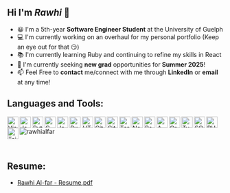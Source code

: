## Hi I'm ***Rawhi*** 👋
* 😀 I'm a 5th-year **Software Engineer Student** at the University of Guelph
* 💻 I'm currently working on an overhaul for my personal portfolio (Keep an eye out for that 😏)
* 📚 I'm currently learning Ruby and continuing to refine my skills in React
* 🤔 I'm currently seeking **new grad** opportunities for **Summer 2025**!
* 📫 Feel Free to **contact** me/connect with me through **LinkedIn** or **email** at any time!

## Languages and Tools:
<link rel="stylesheet" href="devicon.min.css">




<link rel="stylesheet" href="https://cdn.jsdelivr.net/gh/devicons/devicon@latest/devicon.min.css">

<!-- Visual Studio Code Icon -->
<img align="left" alt="Visual Studio Code" width="26px" src="https://cdn.jsdelivr.net/gh/devicons/devicon/icons/vscode/vscode-original.svg" />
<!-- JavaScript Icon -->
<img align="left" alt="JavaScript" width="26px" src="https://cdn.jsdelivr.net/gh/devicons/devicon/icons/javascript/javascript-original.svg" />
<!-- Python Icon -->
<img align="left" alt="Python" width="26px" src="https://cdn.jsdelivr.net/gh/devicons/devicon/icons/python/python-original.svg" />
<!-- C Icon -->
<img align="left" alt="C" width="26px" src="https://cdn.jsdelivr.net/gh/devicons/devicon/icons/c/c-original.svg" />
<!-- Java Icon -->
<img align="left" alt="Java" width="26px" src="https://cdn.jsdelivr.net/gh/devicons/devicon/icons/java/java-original.svg" />
<!-- Ruby Icon -->
<img align="left" alt="Ruby" width="26px" src="https://cdn.jsdelivr.net/gh/devicons/devicon/icons/ruby/ruby-original.svg" />
<!-- HTML5 Icon -->
<img align="left" alt="HTML5" width="26px" src="https://cdn.jsdelivr.net/gh/devicons/devicon/icons/html5/html5-original.svg" />
<!-- Git Icon -->
<img align="left" alt="Git" width="26px" src="https://cdn.jsdelivr.net/gh/devicons/devicon/icons/git/git-original.svg" />
<!-- GitHub Icon -->
<img align="left" alt="GitHub" width="26px" src="https://cdn.jsdelivr.net/gh/devicons/devicon/icons/github/github-original.svg" />
<!-- Terminal Icon -->
<img align="left" alt="Terminal" width="26px" src="https://cdn.jsdelivr.net/gh/devicons/devicon/icons/bash/bash-original.svg" />

<!-- Node.js Icon -->
<img align="left" alt="Node.js" width="26px" src="https://cdn.jsdelivr.net/gh/devicons/devicon/icons/nodejs/nodejs-original.svg" />
<!-- React.js Icon -->
<img align="left" alt="React.js" width="26px" src="https://cdn.jsdelivr.net/gh/devicons/devicon/icons/react/react-original.svg" />
<!-- AWS Icon -->
<img align="left" alt="AWS" width="26px" src="https://cdn.jsdelivr.net/gh/devicons/devicon/icons/amazonwebservices/amazonwebservices-original-wordmark.svg" />
<!-- GraphQL Icon -->
<img align="left" alt="GraphQL" width="26px" src="https://cdn.jsdelivr.net/gh/devicons/devicon/icons/graphql/graphql-plain.svg" />
<!-- TypeScript Icon -->
<img align="left" alt="TypeScript" width="26px" src="https://cdn.jsdelivr.net/gh/devicons/devicon/icons/typescript/typescript-original.svg" />
<!-- SQL Icon -->
<img align="left" alt="SQL" width="26px" src="https://cdn.jsdelivr.net/gh/devicons/devicon/icons/mysql/mysql-original.svg" />
<!-- PHP Icon -->
<img align="left" alt="PHP" width="26px" src="https://cdn.jsdelivr.net/gh/devicons/devicon/icons/php/php-original.svg" />
<!-- Tailwind CSS Icon -->
<img align="left" alt="Tailwind CSS" width="26px" src="https://cdn.jsdelivr.net/gh/devicons/devicon/icons/tailwindcss/tailwindcss-original.svg" />

<p align="left"> <img src="https://komarev.com/ghpvc/?username=rawhialfar&label=Profile%20views&color=0e75b6&style=flat" alt="rawhialfar" /> </p>
<div > &nbsp; </div>

## Resume:
* [Rawhi Al-far - Resume.pdf](https://github.com/rawhialfar/rawhialfar/blob/d37a681aaea48f6b0b31bf37bd47abde6f08721b/Rawhi%20Al-far%20-%20Resume.pdf)
